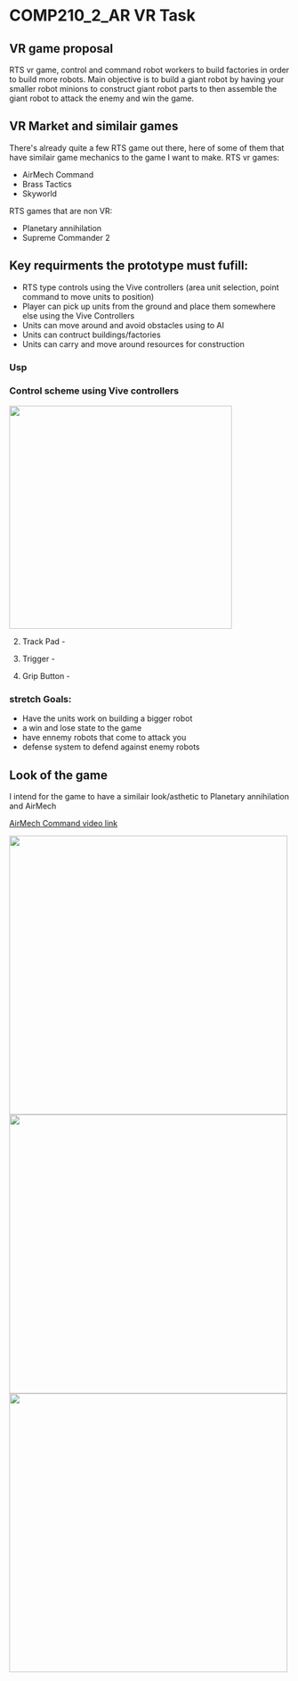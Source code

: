 # COMP210_2_AR VR Task

## VR game proposal
RTS vr game, control and command robot workers to build factories in order to build more robots.
Main objective is to build a giant robot by having your smaller robot minions to construct giant robot parts to then assemble the giant robot to attack the enemy and win the game.


## VR Market and similair games
There's already quite a few RTS game out there, here of some of them that have similair game mechanics to the game I want to make.
RTS vr games:
- AirMech Command
- Brass Tactics
- Skyworld

RTS games that are non VR:
- Planetary annihilation
- Supreme Commander 2


## Key requirments the prototype must fufill:
- RTS type controls using the Vive controllers (area unit selection, point command to move units to position)
- Player can pick up units from the ground and place them somewhere else using the Vive Controllers
- Units can move around and avoid obstacles using to AI
- Units can contruct buildings/factories
- Units can carry and move around resources for construction

### Usp

### Control scheme using Vive controllers
<img src="https://docs.unity3d.com/uploads/Main/vive_controllers.jpg" width="400">

2. Track Pad -

7. Trigger - 

8. Grip Button - 

### stretch Goals:
- Have the units work on building a bigger robot
- a win and lose state to the game
- have ennemy robots that come to attack you
- defense system to defend against enemy robots

## Look of the game
I intend for the game to have a similair look/asthetic to Planetary annihilation and AirMech

[AirMech Command video link](https://www.youtube.com/watch?v=hL-8GeuDPzI)

<img src="https://www.gamereactor.eu/media/62/single_playeraddedplanetary_1166244b.jpg" width="500">
<img src="https://vrgamecritic.com/images/games/screens/5-screen-05.jpg" width="500">
<img src="http://24.media.tumblr.com/11cfc7e5f7741b2453cc3861505463cf/tumblr_mh3kexjaYh1s49jb5o1_1280.jpg" width="500">

